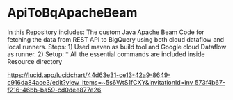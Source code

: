 # ApiToBqApacheBeam
In this Repository includes:
The custom Java Apache Beam Code for fetching the data from REST API to BigQuery using both cloud dataflow and local runners.
Steps:
	1) Used maven as build tool and Google cloud Dataflow as runner.
  2) Setup:
			* 
 All the essential commands are included inside Resource directory

 https://lucid.app/lucidchart/44d63e31-ce13-42a9-8649-c916da84ace3/edit?view_items=~5s6WtS1fCXY&invitationId=inv_573f4b67-f216-46bb-ba59-cd0dee877e26
